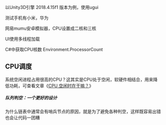 以Unity3D引擎 2018.4.15f1 版本为例，使用ugui

测试手机有小米，华为

网易mumu安卓模拟器，CPU设置成二核和三核

UI使用多线程加载



C#中获取CPU核数 Environment.ProcessorCount



## CPU调度

系统空闲进程占用很高的CPU？这其实是CPU处于空闲，软硬件相结合，用来降低功耗，可查看文章《[CPU 空闲时在干嘛？](https://mp.weixin.qq.com/s/N4VLLKDCkkUVjuQm_9z9Mg)》

##### **队列判空：一个更好的设计**

为什么链表中通常会有哨兵节点的原因，就是为了避免各种判空，这样既容易出错也会让代码一团糟

